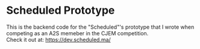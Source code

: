 # Scheduled Prototype
This is the backend code for the "Scheduled"'s prototype that I wrote when competing as an A2S memeber in the CJEM competition.
<br>Check it out at: https://dev.scheduled.ma/
